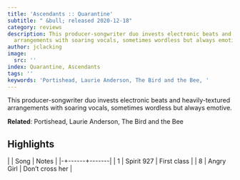 ```yaml
---
title: 'Ascendants :: Quarantine'
subtitle: " &bull; released 2020-12-18"
category: reviews
description: This producer-songwriter duo invests electronic beats and heavily-textured
  arrangements with soaring vocals, sometimes wordless but always emotive.
author: jclacking
image:
  src: ''
index: Quarantine, Ascendants
tags: ''
keywords: 'Portishead, Laurie Anderson, The Bird and the Bee, '
---
```

This producer-songwriter duo invests electronic beats and heavily-textured arrangements with soaring vocals, sometimes wordless but always emotive.<!--more-->

**Related**: Portishead, Laurie Anderson, The Bird and the Bee

## Highlights

| | Song | Notes |
|-+------+-------|
| 1 | Spirit 927 | First class |
| 8 | Angry Girl | Don’t cross her |

